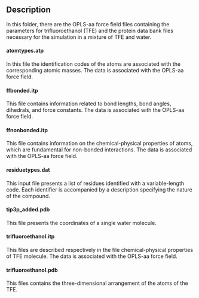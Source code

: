 ## Description
In this folder, there are the OPLS-aa force field files containing the parameters for trifluoroethanol (TFE) and the protein data bank files necessary for the simulation in a mixture of TFE and water.
#### atomtypes.atp
In this file the identification codes of the atoms are associated with the corresponding atomic masses.
The data is associated with the OPLS-aa force field.
#### ffbonded.itp
This file contains information related to bond lengths, bond angles, dihedrals, and force constants.
The data is associated with the OPLS-aa force field.
#### ffnonbonded.itp
This file contains information on the chemical-physical properties of atoms, which are fundamental for non-bonded interactions.
The data is associated with the OPLS-aa force field.
#### residuetypes.dat
This input file presents a list of residues identified with a variable-length code. Each identifier is accompanied by a description specifying the nature of the compound.
#### tip3p_added.pdb
This file presents the coordinates of a single water molecule.
#### trifluoroethanol.itp
This files are described respectively in the file chemical-physical properties of TFE molecule.
The data is associated with the OPLS-aa force field.
#### trifluoroethanol.pdb
This files contains the three-dimensional arrangement of the atoms of the TFE.
